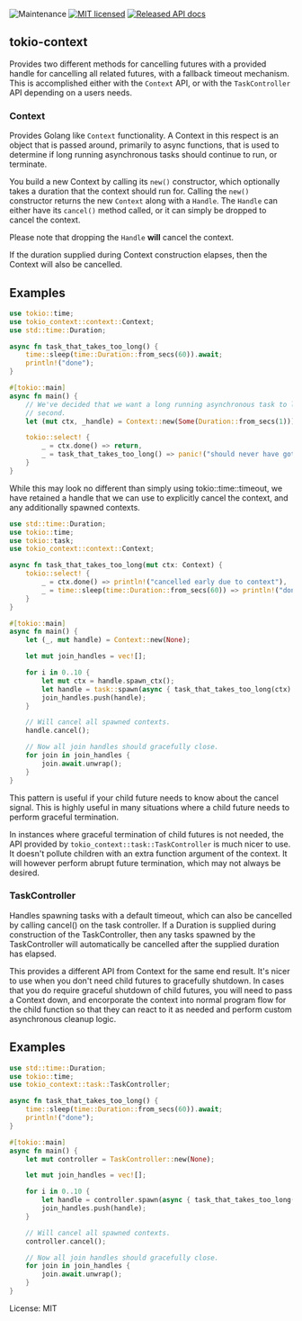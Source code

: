 ![Maintenance](https://img.shields.io/badge/maintenance-activly--developed-brightgreen.svg)
[![MIT licensed](https://img.shields.io/badge/license-MIT-blue.svg)](./LICENSE)
[![Released API docs](https://docs.rs/tokio-context/badge.svg)](https://docs.rs/tokio-context)

## tokio-context

Provides two different methods for cancelling futures with a provided handle for cancelling all
related futures, with a fallback timeout mechanism. This is accomplished either with the
`Context` API, or with the `TaskController` API depending on a users needs.

### Context

Provides Golang like `Context` functionality. A Context in this respect is an object that is passed
around, primarily to async functions, that is used to determine if long running asynchronous
tasks should continue to run, or terminate.

You build a new Context by calling its `new()` constructor, which optionally takes a duration
that the context should run for. Calling the `new()` constructor returns the new `Context`
along with a `Handle`. The `Handle` can either have its `cancel()` method called,
or it can simply be dropped to cancel the context.

Please note that dropping the `Handle` **will** cancel the context.

If the duration supplied during Context construction elapses, then the Context will also be cancelled.

## Examples

```rust
use tokio::time;
use tokio_context::context::Context;
use std::time::Duration;

async fn task_that_takes_too_long() {
    time::sleep(time::Duration::from_secs(60)).await;
    println!("done");
}

#[tokio::main]
async fn main() {
    // We've decided that we want a long running asynchronous task to last for a maximum of 1
    // second.
    let (mut ctx, _handle) = Context::new(Some(Duration::from_secs(1)));

    tokio::select! {
        _ = ctx.done() => return,
        _ = task_that_takes_too_long() => panic!("should never have gotten here"),
    }
}

```

While this may look no different than simply using tokio::time::timeout, we have retained a
handle that we can use to explicitly cancel the context, and any additionally spawned
contexts.


```rust
use std::time::Duration;
use tokio::time;
use tokio::task;
use tokio_context::context::Context;

async fn task_that_takes_too_long(mut ctx: Context) {
    tokio::select! {
        _ = ctx.done() => println!("cancelled early due to context"),
        _ = time::sleep(time::Duration::from_secs(60)) => println!("done"),
    }
}

#[tokio::main]
async fn main() {
    let (_, mut handle) = Context::new(None);

    let mut join_handles = vec![];

    for i in 0..10 {
        let mut ctx = handle.spawn_ctx();
        let handle = task::spawn(async { task_that_takes_too_long(ctx).await });
        join_handles.push(handle);
    }

    // Will cancel all spawned contexts.
    handle.cancel();

    // Now all join handles should gracefully close.
    for join in join_handles {
        join.await.unwrap();
    }
}

```

This pattern is useful if your child future needs to know about the cancel signal. This is
highly useful in many situations where a child future needs to perform graceful termination.

In instances where graceful termination of child futures is not needed, the API provided by
`tokio_context::task::TaskController` is much nicer to use. It doesn't pollute children with an
extra function argument of the context. It will however perform abrupt future termination,
which may not always be desired.

### TaskController

Handles spawning tasks with a default timeout, which can also be cancelled by
calling cancel() on the task controller. If a Duration is supplied during construction of the
TaskController, then any tasks spawned by the TaskController will automatically be cancelled
after the supplied duration has elapsed.

This provides a different API from Context for the same end result. It's nicer to use when you
don't need child futures to gracefully shutdown. In cases that you do require graceful shutdown
of child futures, you will need to pass a Context down, and encorporate the context into normal
program flow for the child function so that they can react to it as needed and perform custom
asynchronous cleanup logic.

## Examples

```rust
use std::time::Duration;
use tokio::time;
use tokio_context::task::TaskController;

async fn task_that_takes_too_long() {
    time::sleep(time::Duration::from_secs(60)).await;
    println!("done");
}

#[tokio::main]
async fn main() {
    let mut controller = TaskController::new(None);

    let mut join_handles = vec![];

    for i in 0..10 {
        let handle = controller.spawn(async { task_that_takes_too_long().await });
        join_handles.push(handle);
    }

    // Will cancel all spawned contexts.
    controller.cancel();

    // Now all join handles should gracefully close.
    for join in join_handles {
        join.await.unwrap();
    }
}
```

License: MIT
